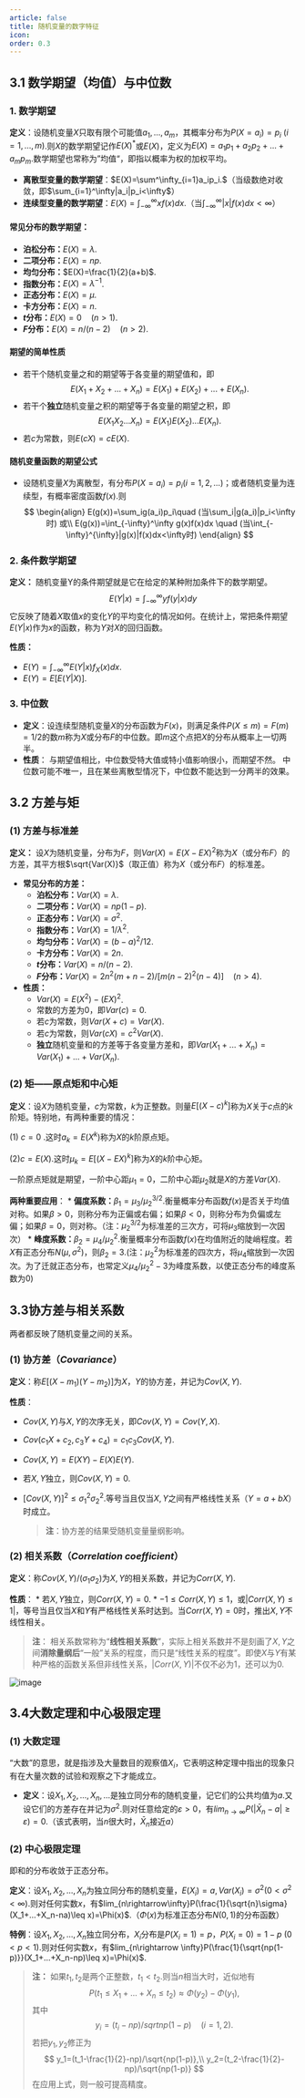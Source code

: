 ```yaml
---
article: false
title: 随机变量的数字特征
icon: 
order: 0.3
---
```

## 3.1 数学期望（均值）与中位数
### 1. 数学期望

**定义**：设随机变量$X$只取有限个可能值$a_1,...,a_m$，其概率分布为$P(X=a_i)=p_i\ (i=1,...,m)$.则$X$的数学期望记作$E(X)^*$或$E(X)$，定义为$E(X)=a_1p_1+a_2p_2+...+a_mp_m$.数学期望也常称为”均值“，即指以概率为权的加权平均。

* **离散型变量的数学期望**：$E(X)=\sum^\infty_{i=1}a_ip_i.$（当级数绝对收敛，即$\sum_{i=1}^\infty|a_i|p_i<\infty$）
* **连续型变量的数学期望**：$E(X)=\int_{-\infty}^\infty xf(x)dx$.（当$\int_{-\infty}^\infty |x|f(x)dx<\infty$）
#### 常见分布的数学期望：
* **泊松分布：**$E(X)=\lambda$.
* **二项分布：**$E(X)=np$.
* **均匀分布：**$E(X)=\frac{1}{2}(a+b)$.
* **指数分布：**$E(X)=\lambda^{-1}$.
* **正态分布：**$E(X)=\mu$.
* **卡方分布：**$E(X)=n$.
* **$t$分布：**$E(X)=0 \quad (n>1)$.
* **$F$分布：**$E(X)=n/(n-2)\quad (n>2)$.
#### 期望的简单性质
* 若干个随机变量之和的期望等于各变量的期望值和，即
$$
E(X_1+X_2+...+X_n)=E(X_1)+E(X_2)+...+E(X_n).
$$
* 若干个**独立**随机变量之积的期望等于各变量的期望之积，即
$$
E(X_1X_2...X_n)=E(X_1)E(X_2)...E(X_n).
$$
* 若$c$为常数，则$E(cX)=cE(X)$.
#### 随机变量函数的期望公式
* 设随机变量$X$为离散型，有分布$P(X=a_i)=p_i(i=1,2,...)$；或者随机变量为连续型，有概率密度函数$f(x)$.则
$$
\begin{align}
E(g(x))=\sum_ig(a_i)p_i\quad (当\sum_i|g(a_i)|p_i<\infty时) 
或\\
E(g(x))=\int_{-\infty}^\infty g(x)f(x)dx \quad (当\int_{-\infty}^{\infty}|g(x)|f(x)dx<\infty时)
\end{align}
$$

### 2. **条件数学期望**
   
**定义：** 随机变量Y的条件期望就是它在给定的某种附加条件下的数学期望。
   $$E(Y|x)=\int_{-\infty}^{\infty}yf(y|x)dy$$它反映了随着$X$取值$x$的变化$Y$的平均变化的情况如何。在统计上，常把条件期望$E(Y|x)$作为$x$的函数，称为$Y$对$X$的回归函数。
   
**性质：**
- $E(Y)=\int_{-\infty}^{\infty}E(Y|x)f_X(x)dx$.
- $E(Y)=E[E(Y|X)]$.

### 3. **中位数**
* **定义**：设连续型随机变量$X$的分布函数为$F(x)$，则满足条件$P(X\leq m)=F(m)=1/2$的数$m$称为$X$或分布$F$的中位数。即$m$这个点把$X$的分布从概率上一切两半。
* **性质**：
  与期望值相比，中位数受特大值或特小值影响很小，而期望不然。
  中位数可能不唯一，且在某些离散型情况下，中位数不能达到一分两半的效果。

## 3.2 方差与矩
### (1) 方差与标准差
**定义：** 设$X$为随机变量，分布为$F$，则$Var(X)=E(X-EX)^2$称为$X$（或分布$F$）的方差，其平方根$\sqrt{Var(X)}$（取正值）称为$X$（或分布$F$）的标准差。
   * **常见分布的方差：**
     * **泊松分布：**$Var(X)=\lambda$.
     * **二项分布：**$Var(X)=np(1-p)$.
     * **正态分布：**$Var(X)=\sigma^2$.
     * **指数分布：**$Var(X)=1/\lambda^2$.
     * **均匀分布：**$Var(X)=(b-a)^2/12$.
     * **卡方分布：**$Var(X)=2n$.
     * **$t$分布：**$Var(X)=n/(n-2)$.
     * **$F$分布：**$Var(X)=2n^2(m+n-2)/[m(n-2)^2(n-4)]\quad (n>4)$.
   * **性质：**
     * $Var(X)=E(X^2)-(EX)^2$.
     * 常数的方差为0，即$Var(c)=0$.
     * 若$c$为常数，则$Var(X+c)=Var(X)$.
     * 若$c$为常数，则$Var(cX)=c^2Var(X)$.
     * **独立**随机变量和的方差等于各变量方差和，即$Var(X_1+...+X_n)=Var(X_1)+...+Var(X_n)$.

### (2) 矩——原点矩和中心矩

**定义**：设$X$为随机变量，$c$为常数，$k$为正整数。则量$E[(X-c)^k]$称为$X$关于$c$点的$k$阶矩。特别地，有两种重要的情况：

 (1) $c=0$ .这时$a_k=E(X^k)$称为$X$的$k$阶原点矩。

 (2)$c=E(X)$.这时$\mu_k=E[(X-EX)^k]$称为$X$的$k$阶中心矩。

 一阶原点矩就是期望，一阶中心距$\mu_1=0$，二阶中心距$\mu_2$就是$X$的方差$Var(X)$.

**两种重要应用**：
     * **偏度系数：**$\beta_1=\mu_3/\mu_2^{3/2}$.衡量概率分布函数$f(x)$是否关于均值对称。如果$\beta>0$，则称分布为正偏或右偏；如果$\beta<0$，则称分布为负偏或左偏；如果$\beta=0$，则对称。（注：$\mu_2^{3/2}$为标准差的三次方，可将$\mu_3$缩放到一次因次）
     * **峰度系数：**$\beta_2=\mu_4/\mu_2^2$.衡量概率分布函数$f(x)$在均值附近的陡峭程度。若$X$有正态分布$N(\mu,\sigma^2)$，则$\beta_2=3$.(注：$\mu_2^2$为标准差的四次方，将$\mu_4$缩放到一次因次。为了迁就正态分布，也常定义$\mu_4/\mu_2^2-3$为峰度系数，以使正态分布的峰度系数为0)

## 3.3协方差与相关系数

两者都反映了随机变量之间的关系。

### (1) 协方差（*Covariance*）
**定义**：称$E[(X-m_1)(Y-m_2)]$为$X$，$Y$的协方差，并记为$Cov(X,Y)$.

**性质**：
* $Cov(X,Y)$与$X,Y$的次序无关，即$Cov(X,Y)=Cov(Y,X)$.
* $Cov(c_1X+c_2,c_3Y+c_4)=c_1c_3Cov(X,Y)$.
* $Cov(X,Y)=E(XY)-E(X)E(Y)$.
* 若$X,Y$独立，则$Cov(X,Y)=0$.
* $[Cov(X,Y)]^2\leq \sigma_1^2\sigma_2^2$.等号当且仅当$X,Y$之间有严格线性关系（$Y=a+bX$）时成立。

   > **注**：协方差的结果受随机变量量纲影响。

### (2) 相关系数（*Correlation coefficient*）

**定义**：称$Cov(X,Y)/(\sigma_1\sigma_2)$为$X,Y$的相关系数，并记为$Corr(X,Y)$.

**性质**：
     * 若$X,Y$独立，则$Corr(X,Y)=0$.
     * $-1\leq Corr(X,Y)\leq 1$，或$|Corr(X,Y)\leq 1|$，等号当且仅当$X$和$Y$有严格线性关系时达到。当$Corr(X,Y)=0$时，推出$X,Y$不线性相关。

   > **注**： 相关系数常称为“**线性相关系数**”，实际上相关系数并不是刻画了$X,Y$之间**消除量纲后**“一般”关系的程度，而只是“线性关系的程度”。即使$X$与$Y$有某种严格的函数关系但非线性关系，$|Corr(X,Y)|$不仅不必为1，还可以为0.
   
   
![image](images/ch3/correlation.png) 
## 3.4大数定理和中心极限定理
### (1) 大数定理

   “大数”的意思，就是指涉及大量数目的观察值$X_i$，它表明这种定理中指出的现象只有在大量次数的试验和观察之下才能成立。

   * **定义**：设$X_1,X_2,...,X_n,...$是独立同分布的随机变量，记它们的公共均值为$a$.又设它们的方差存在并记为$\sigma^2$.则对任意给定的$\varepsilon >0$，有$lim_{n\rightarrow\infty}P(|\bar{X}_n-a|\geq \varepsilon )=0$.（该式表明，当$n$很大时，$\bar{X}_n$接近$a$）

### (2) 中心极限定理

   即和的分布收敛于正态分布。

   **定义**：设$X_1,X_2,...,X_n$为独立同分布的随机变量，$E(X_i)=a,Var(X_i)=\sigma^2(0<\sigma^2<\infty)$.则对任何实数$x$，有$lim_{n\rightarrow\infty}P(\frac{1}{\sqrt{n}\sigma}(X_1+...+X_n-na)\leq x)=\Phi(x)$.（$\Phi(x)$为标准正态分布$N(0,1)$的分布函数）

   **特例**：设$X_1,X_2,...,X_n$独立同分布，$X_i$分布是$P(X_i=1)=p$，$P(X_i=0)=1-p\ (0<p<1)$.则对任何实数$x$，有$lim_{n\rightarrow \infty}P(\frac{1}{\sqrt{np(1-p)}}(X_1+...+X_n-np)\leq x)=\Phi(x)$.

>**注：** 如果$t_1,t_2$是两个正整数，$t_1<t_2$.则当$n$相当大时，近似地有
> $$ 
  P(t_1\leq X_1+...+X_n\leq t_2)\approx \Phi(y_2)-\Phi(y_1),
  $$
   其中
> $$ y_i=(t_i-np)/sqrt{np(1-p)}\quad (i=1,2).$$
> 若把$y_1,y_2$修正为
> $$
  y_1=(t_1-\frac{1}{2}-np)/\sqrt{np(1-p)},\\
  y_2=(t_2-\frac{1}{2}-np)/\sqrt{np(1-p)}
  $$
> 在应用上式，则一般可提高精度。


